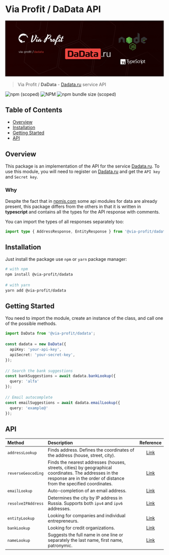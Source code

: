 # Via Profit / DaData API

![via-profit-cover](./assets/via-profit-cover.png)

> Via Profit / **DaData** - [Dadata.ru](https://dadata.ru) service API

![npm (scoped)](https://img.shields.io/npm/v/@via-profit/dadata?color=blue)
![NPM](https://img.shields.io/npm/l/@via-profit/dadata?color=blue)
![npm bundle size (scoped)](https://img.shields.io/bundlephobia/minzip/@via-profit/dadata?color=green)

## Table of Contents
 
 - [Overview](#overview)
 - [Installation](#installation)
 - [Getting Started](#getting-started)
 - [API](#api)

## <a name="overview"></a> Overview

This package is an implementation of the API for the service [Dadata.ru](https://dadata.ru). To use this module, you will need to register on [Dadata.ru](https://dadata.ru) and get the `API key` and `Secret key`.

### Why

Despite the fact that in [npmjs.com](https://www.npmjs.com/search?q=dadata) some api modules for data are already present, this package differs from the others in that it is written in **typescript** and contains all the types for the API response with comments.

You can import the types of all responses separately too:

```ts
import type { AddressResponse, EntityResponse } from '@via-profit/dadata';
```

## <a name="installation"></a> Installation

Just install the package use `npm` or `yarn` package manager:

```bash
# with npm
npm install @via-profit/dadata

# with yarn
yarn add @via-profit/dadata
```


## <a name="getting-started"></a> Getting Started

You need to import the module, create an instance of the class, and call one of the possible methods.

```ts
import DaData from '@via-profit/dadata';

const dadata = new DaData({
  apiKey: 'your-api-key',
  apiSecret: 'your-secret-key',
});

// Search the bank suggestions
const bankSuggestions = await dadata.bankLookup({
  query: 'alfa'
});

// Email autocomplete
const emailSuggestions = await dadata.emailLookup({
  query: 'example@'
});
```


## <a name="api"></a> API

| Method | Description | Reference |
|:-------|:------------|:---------:|
|`addressLookup`|Finds address. Defines the coordinates of the address (house, street, city).|[Link](https://dadata.ru/api/suggest/address/)|
|`reverseGeocoding`|Finds the nearest addresses (houses, streets, cities) by geographical coordinates. The addresses in the response are in the order of distance from the specified coordinates.|[Link](https://dadata.ru/api/geolocate/)|
|`emailLookup`|Auto-completion of an email address.|[Link](https://dadata.ru/api/suggest/email/)|
|`resolveIPAddress`|Determines the city by IP address in Russia. Supports both `ipv4` and `ipv6` addresses.|[Link](https://dadata.ru/api/iplocate/)|
|`entityLookup`|Looking for companies and individual entrepreneurs.|[Link](https://dadata.ru/api/suggest/party/)|
|`bankLookup`|Looking for credit organizations.|[Link](https://dadata.ru/api/suggest/bank/)|
|`nameLookup`|Suggests the full name in one line or separately the last name, first name, patronymic.|[Link](https://dadata.ru/api/suggest/name/)|